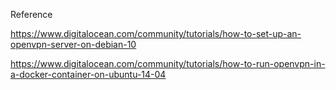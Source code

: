 
Reference

https://www.digitalocean.com/community/tutorials/how-to-set-up-an-openvpn-server-on-debian-10


https://www.digitalocean.com/community/tutorials/how-to-run-openvpn-in-a-docker-container-on-ubuntu-14-04